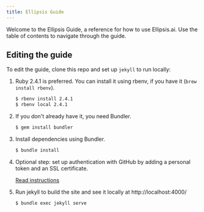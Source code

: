 ```yaml
---
title: Ellipsis Guide
---
```


Welcome to the Ellipsis Guide, a reference for how to use Ellipsis.ai. Use the table of contents to navigate through the guide.

## Editing the guide

To edit the guide, clone this repo and set up `jekyll` to run locally:

1. Ruby 2.4.1 is preferred. You can install it using rbenv, if you have it (`brew install rbenv`).

    ```bash
    $ rbenv install 2.4.1
    $ rbenv local 2.4.1
    ```

2. If you don't already have it, you need Bundler.

    ```bash
    $ gem install bundler
    ```

3. Install dependencies using Bundler.

    ```bash
    $ bundle install
    ```

4. Optional step: set up authentication with GitHub by adding a personal token and an SSL certificate.

    [Read instructions](http://idratherbewriting.com/documentation-theme-jekyll/mydoc_install_jekyll_on_mac.html#githuberror)

5. Run jekyll to build the site and see it locally at http://localhost:4000/

    ```bash
    $ bundle exec jekyll serve
    ```

